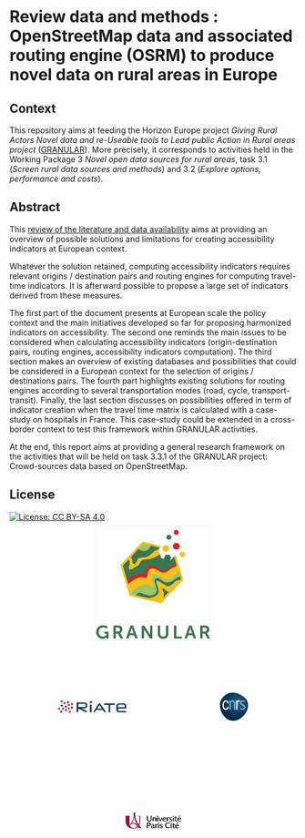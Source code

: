 # Review data and methods : OpenStreetMap data and associated routing engine (OSRM) to produce novel data on rural areas in Europe

## Context

This repository aims at feeding the Horizon Europe project *Giving Rural Actors Novel data and re-Useable tools to Lead public Action in Rural areas project* ([GRANULAR](https://cordis.europa.eu/project/id/101061068)). 
More precisely, it corresponds to activities held in the Working Package 3 *Novel open data sources for rural areas*, task 3.1 (*Screen rural data sources and methods*) and 3.2 (*Explore options, performance and costs*).


## Abstract

This [review of the literature and data availability](https://rysebaert.github.io/granular_qmd_template/) aims at providing an overview of possible solutions and limitations for creating accessibility indicators at European context. 

Whatever the solution retained, computing accessibility indicators requires relevant origins / destination pairs and routing engines for computing travel-time indicators. It is afterward possible to propose a large set of indicators derived from these measures. 

The first part of the document presents at European scale the policy context and the main initiatives developed so far for proposing harmonized indicators on accessibility. The second one reminds the main issues to be considered when calculating accessibility indicators (origin-destination pairs, routing engines, accessibility indicators computation). The third section makes an overview of existing databases and possibilities that could be considered in a European context for the selection of origins / destinations pairs. The fourth part highlights existing solutions for routing engines according to several transportation modes (road, cycle, transport-transit). Finally, the last section discusses on possibilities offered in term of indicator creation when the travel time matrix is calculated with a case-study on hospitals in France. This case-study could be extended in a cross-border context to test this framework within GRANULAR activities. 

At the end, this report aims at providing a general research framework on the activities that will be held on task 3.3.1 of the GRANULAR project: Crowd-sources data based on OpenStreetMap.

## License
[![License: CC BY-SA 4.0](https://img.shields.io/badge/License-CC%20BY--SA%204.0-lightgrey.svg)](http://creativecommons.org/licenses/by-sa/4.0/)


<center>

<img src="logos/granular.png" width="200" align="middle">

<p float="center">
<img src="logos/riate.png" width="120" align="middle" hspace="80" vspace="80">
<img src="logos/cnrs.png" width="50" align="middle" hspace="80" vspace="80">
<img src="logos/uparis.jpeg" width="100" align="middle" hspace="80" vspace="80">
</p>
</center>
